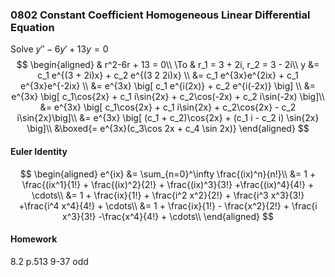 ### 0802 Constant Coefficient Homogeneous Linear Differential Equation

Solve $y'' - 6y' + 13y  = 0$
$$
\begin{aligned}
& r^2-6r + 13 = 0\\
\To & r_1 = 3 + 2i, r_2 = 3 - 2i\\
y &= c_1 e^{(3 + 2i)x} + c_2 e^{(3 2 2i)x} \\
&= c_1 e^{3x}e^{2ix} + c_1 e^{3x}e^{-2ix} \\
&= e^{3x} \big[ c_1 e^{i(2x)} + c_2 e^{i(-2x)} \big] \\
&= e^{3x} \big[ c_1\cos{2x} + c_1 i\sin{2x} + c_2\cos(-2x) + c_2 i\sin(-2x) \big]\\
&= e^{3x} \big[ c_1\cos{2x} + c_1 i\sin{2x} + c_2\cos{2x} - c_2 i\sin{2x}\big]\\
&= e^{3x} \big[ (c_1 + c_2)\cos{2x} + (c_1 i - c_2 i) \sin{2x} \big]\\
&\boxed{= e^{3x}(c_3\cos 2x + c_4 \sin 2x)}
\end{aligned}
$$

#### Euler Identity
$$
\begin{aligned}
e^{ix} &= \sum_{n=0}^\infty \frac{(ix)^n}{n!}\\
&= 1 + \frac{(ix^1}{1!} + \frac{(ix)^2}{2!} + \frac{(ix)^3}{3!} +\frac{(ix)^4}{4!} + \cdots\\
&= 1 + \frac{ix}{1!} + \frac{i^2 x^2}{2!} + \frac{i^3 x^3}{3!} +\frac{i^4 x^4}{4!} + \cdots\\
&= 1 + \frac{ix}{1!} - \frac{x^2}{2!} + \frac{i x^3}{3!} -\frac{x^4}{4!} + \cdots\\
\end{aligned}
$$

#### Homework
8.2 p.513 9-37 odd
